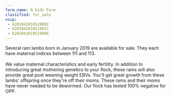 ```yaml
---
farm_name: N Kids Farm
classified: for_sale
nsip:
 - 6201042019S19002
 - 6201042019S19017
 - 6201042019S19006
---
```


Several ram lambs born in January 2019 are available for sale. They each have maternal indices between 111 and 113.  
<br>
We value maternal characteristics and early fertility. In addition to introducing great mothering genetics to your flock, these rams will also provide great post weaning weight EBVs. You'll get great growth from these lambs' offspring once they're off their moms. These rams and their moms have never needed to be dewormed. Our flock has tested 100% negative for OPP.
